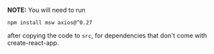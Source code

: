 **NOTE:** You will need to run

```
npm install msw axios@^0.27
```

after copying the code to `src`, for dependencies that don't come with create-react-app.
